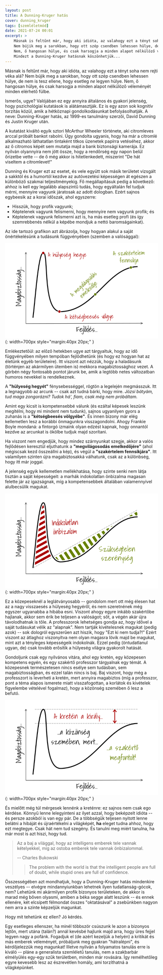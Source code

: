 ```yaml
---
layout: post
title: A Dunning-Kruger hatás
cover: dunning_kruger
tags: [szemléletmód]
date: 2021-07-24 00:01
excerpt: >
    Másnak is feltűnt már, hogy aki idióta, az valahogy ezt a tényt soha nem rejti véka alá?
    Nem bújik meg a sarokban, hogy ott szép csendben lehessen hülye, de nem is tesz ellene, hogy esetleg *ne* legyen hülye.
    Nem, ő hangosan hülye, és csak harsogja a minden alapot nélkülöző véleményét minden elérhető fülbe.
    Mindezt a Dunning-Kruger hatásnak köszönhetjük...
---
```


Másnak is feltűnt már, hogy aki idióta, az valahogy ezt a tényt soha nem rejti véka alá?
Nem bújik meg a sarokban, hogy ott szép csendben lehessen hülye, de nem is tesz ellene, hogy esetleg *ne* legyen hülye.
Nem, ő hangosan hülye, és csak harsogja a minden alapot nélkülöző véleményét minden elérhető fülbe.

Ismerős, ugye?
Valójában ez egy annyira általános és gyakori jelenség, hogy pszichológiai kutatások is alátámasztják.
Ez is egy azon sok kognitív torzítás közül, amik a hétköznapi gondolkodásunkat befolyásolhatják.
A neve: Dunning-Kruger hatás, az 1999-es tanulmány szerzői, David Dunning és Justin Kruger után.

A kutatást kiváltó egyik sztori McArthur Wheeler története, aki citromleves arccal próbált bankot rabolni.
Úgy gondolta ugyanis, hogy ha már a citromlé alkalmazható láthatatlan tintaként titkos üzenetek papírra vetéséhez, akkor az ő citromos képét sem mutatja majd a bank biztonsági kamerája.
Ez nyilván olyannyira nem jött össze, hogy a rendőrség egy napon belül őrizetbe vette -- de ő még akkor is hitetlenkedett, miszerint "De hát viseltem a citromlevet!"

Dunning és Kruger ezt az esetet, és vele együtt sok másik területet vizsgált a sakktól és a humortól kezdve az autóvezetési képességen át egészen a különböző szakmai teljesítményekig.
Fő megállapításuk pedig a következő: ahhoz is kell egy legalább alapszintű tudás, hogy egyáltalán fel tudjuk mérni, mennyire vagyunk járatosak az adott dologban.
Ezért sajnos egybeesik az a korai időszak, ahol egyszerre:

- Hisszük, hogy profik vagyunk;
- Képtelenek vagyunk felismerni, hogy mennyire nem vagyunk profik; és
- Képtelenek vagyunk felismerni azt is, ha más esetleg profi (és így szemrebbenés nélkül a képébe mondjuk a nettó baromságainkat).

Az ide tartozó grafikon azt ábrázolja, hogy hogyan alakul a saját önértékelésünk a tudásunk függvényében (szemben a valósággal):

![A Dunning-Kruger hatás](/images/original/dunning_kruger_points.png){: width=700px style="margin:40px 20px;" }

Emlékeztetőül: az előző hetekben ugye azt tárgyaltuk, hogy az idő függvényében milyen tempóban fejlődhetünk (és hogy ez hogyan hat az életünk egyéb területeire).
Itt viszont azt nézzük, hogy a haladásunk (történjen az akármilyen ütemben is) mekkora magabiztossághoz vezet.
A görbén négy fontosabb pontot járunk be, amik a legtöbb netes változatban humoros nevekkel is rendelkeznek.

A **"hülyeség hegyét"** fénysebességgel, rögtön a legelején megmásszuk.
Itt a legnagyobb az arcunk -- csak azt tudná bárki, hogy mire.
*Józsi bátyám, tud maga zongorázni?*
*Tudok há', fiam, csak még nem próbáltam.*

Amint egy kicsit is kompetensebbé válunk (és ezáltal képesek leszünk megítélni, hogy mi mindent nem tudunk), sajnos ugyanilyen gyors a zuhanás is a **"kétségbeesés völgyébe"**.
És innen bizony már elég kellemetlen lesz a korábbi önmagunkra visszagondolni.
Ahogy Frankie Boyle mondaná: a fintorgó izmaink olyan edzést kapnak, hogy onnantól kezdve az arcunkat is ökölbe tudjuk majd szorítani.

Ha viszont nem engedjük, hogy mindez szárnyunkat szegje, akkor a valós fejlődésen keresztül eljuthatunk a **"megvilágosodás emelkedőjére"** (ahol mégiscsak kezd összeállni a kép), és végül a **"szakértelem fennsíkjára"**.
Itt valamilyen szinten újra magabiztosakká válhatunk, csak az a különbség, hogy itt már joggal.

A jelenség egyik kellemetlen mellékhatása, hogy szinte senki nem látja tisztán a saját képességeit: a marhák indokolatlan önbizalma magasan felette jár az igazságnak, míg a kompetensebbek általában valamennyivel alulbecsülik magukat.

![Dunning-Kruger kontra valóság](/images/original/dunning_kruger_zones.png){: width=700px style="margin:40px 20px;" }

Ez a közepeseknél a leglátványosabb -- gondolom mert ott még élesen hat az a nagy visszaesés a hülyeség hegyéről, és nem szeretnének még egyszer ugyanabba a hibába esni.
Viszont ahogy egyre inkább szakértőbe hajlanak, akkor sem érik be teljesen a valóságot; sőt, a végén akár újra távolodhatnak is tőle.
A professzorok lehetséges gondja az, hogy idővel a saját tudásukat vélik az "alapnak".
Nem tartják kivételesnek magukat (pedig azok) -- sok dologról egyszerűen azt hiszik, hogy "Ezt ki nem tudja?!"
Ezért viszont az átlaghoz viszonyítva nem olyan magasra lövik majd be magukat, mint azt a tényleges képességeik indokolnák.
Ezzel pedig (öntudatlanul ugyan, de) csak tovább erősítik a hülyeség világra gyakorolt hatását.

Gondoljunk csak egy nyilvános vitára, ahol egy kretén, egy közepesen kompetens egyén, és egy szakértő professzor tárgyalnak egy témát.
A közepesnek természetesen nincs esélye sem tudásban, sem magabiztosságban, és ezzel talán nincs is baj.
Baj viszont, hogy még a professzort is leverheti a kretén, mert annyira magabiztos (míg a professzor, pont a téma alapos ismerete miatt visszafogottan, a korlátok és kivételek figyelembe vételével fogalmaz), hogy a közönség szemében ő lesz a befutó.

![A közönségkedvenc](/images/original/dunning_kruger_diff.png){: width=700px style="margin:40px 20px;" }

És mielőtt még túl mérgesek lennénk a kreténre: ez sajnos nem csak ego kérdése.
Könnyű lenne lelegyinteni az ilyet azzal, hogy beképzelt idióta -- és persze azokból is van egy pár.
De a többségük teljesen nyitott lenne belátni a hibáját és újraértékelni a világképét, **ha** eleget tudna ahhoz, hogy ezt megtegye.
Csak hát nem tud szegény.
És tanulni meg miért tanulna, ha már most is azt hiszi, hogy tud.

> Az a baj a világgal, hogy az intelligens emberek tele vannak kételyekkel, míg az ostoba emberek tele vannak önbizalommal.
>
> -- Charles Bukowski
> > The problem with the world is that the intelligent people are full of doubt, while stupid ones are full of confidence.

Összességében azt mondhatjuk, hogy a Dunning-Kruger hatás mindenkire veszélyes -- elvégre mindannyiunkban lehetnek ilyen tudatlanság-gócok, nem?
Lehetünk mi akármilyen profik bizonyos területeken, de akkor is marad még bőven olyasmi, amiben a béka segge alatt leszünk -- és ennek ellenére, két elcsípett félmondat összes "oktatásával" a zsebünkben nagyon nem arra a szinte képzeljük magunkat.

Hogy mit tehetünk ez ellen?
Jó kérdés.

Egy esetleges ellenszer, ha minél többször csúszunk le azon a bizonyos lejtőn, mert utána (talán?) annál kevésbé hajlunk majd arra, hogy üres fejjel legyen nagy a pofánk.
Fogadjuk el (de azért kezeljük a helyén) a kritikát és más emberek véleményét, próbáljunk meg gyakran "hátralépni", és kérdőjelezzük meg magunkat!
Illetve nyilván a folyamatos tanulás erre is kiváló -- pláne a generalista szemléletű tanulás, nem a szakbarbár elmélyülés egy-egy szűk területben, minden már rovására.
Így remélhetőleg egyre kevesebb lesz az észrevétlen homály, ami torzíthatná a világképünket.